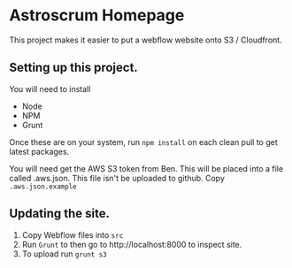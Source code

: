 # Astroscrum Homepage

This project makes it easier to put a webflow website onto S3 / Cloudfront. 

## Setting up this project.
You will need to install
 - Node
 - NPM 
 - Grunt

Once these are on your system, run `npm install` on each clean pull to get latest packages. 

You will need get the AWS S3 token from Ben. This will be placed into a file called .aws.json. This file isn't be uploaded to github. Copy `.aws.json.example`

## Updating the site.

1. Copy Webflow files into `src`
2. Run `Grunt` to then go to http://localhost:8000 to inspect site. 
3. To upload run `grunt s3` 
